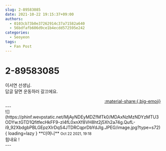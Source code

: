 ```yaml
---
slug: 2-89583085
date: 2021-10-22 19:15:37+09:00
authors:
  - 0103cb73b0e37262914c37a71582a640
  - 56bdfafb606d9ce1b4ecdd572595e242
categories:
  - Seoyeon
tags:
  - Fan Post
---
```


# 2-89583085

<div class="post-container" markdown="1">
<div class="content-container md-sidebar__scrollwrap" markdown="1">

이서연 선생님.<br>답글 달면 운동하러 갈끄에요.

</div>
</div>

<div style="text-align: right;" markdown="1">
<a href="https://weverse.io/fromis9/fanpost/2-89583085" style="text-align: right;">:material-share:{.big-emoji}</a>
</div>
---

<div class="comments-container md-sidebar__scrollwrap" markdown="1">
<div class="comment" markdown="1">
<div class='id-container' markdown="1">
![](https://phinf.wevpstatic.net/MjAyNDEyMDZfMTk0/MDAxNzMzNDYzMTU3ODYw.tGTD1QfitfecHkFF9-zI4fL0xnXf8VH8ht2j5Xh2a74g.QufL-i9_92XbdgbPBLGEpzXIrDqS4JTDRCqprDbYdJIg.JPEG/image.jpg?type=s72){ loading=lazy }
**<span class="artist">더여니</span>** <small>Oct 22 2021, 19:18</small><br>
</div>
<div class='comment-body' markdown="1">
힘내요 !
</div>
</div>
</div>
---
